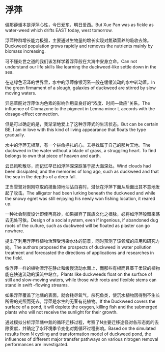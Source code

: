 # 浮萍

<p><span class="chinese">偏那薛蟠本是浮萍心性，今日爱东，明日爱西。</span><span class="english">But Xue Pan was as fickle as water-weed which drifts EAST today, west tomorrow.</span></p>

<p><span class="chinese">浮萍种群增长能力极强，主要通过生物量的增长实现对氮磷营养的吸收去除。</span><span class="english">Duckweed population grows rapidly and removes the nutrients mainly by biomass increasing.</span></p>

<p><span class="chinese">可不懂处世之道的我们该怎样学着浮萍般在大海中安身立命。</span><span class="english">Can not understand our life skills like learning the duckweed-like settle down in the sea.</span></p>

<p><span class="chinese">在这绿色沼泽的世界里，水中的浮萍像银河系一般在缓缓流动的水中转动着。</span><span class="english">In the green firmament of a slough, galaxies of duckweed are stirred by slow moving waters.</span></p>

<p><span class="chinese">异恶草酮对浮萍体内色素的影响作用呈良好的“浓度、时间—效应”关系。</span><span class="english">The influence of Clomazone to the pigment in Lemna minor L accords with the dosage-effect connection.</span></p>

<p><span class="chinese">但是可以确定的是，我渐渐地爱上了这种浮萍式的生活状态。</span><span class="english">But can be certain BE, I am in love with this kind of living appearance that floats the type gradually.</span></p>

<p><span class="chinese">水中的浮萍无根草，有一个拼命挣扎的心。去寻找属于自己的那片天地。</span><span class="english">The duckweed in the water without a blade of grass, a struggling heart. To find belongs to own that piece of heaven and earth.</span></p>

<p><span class="chinese">云已风吹散尽，而记忆早已如浮萍深深跌落于那大海深处。</span><span class="english">Wind clouds had been dissipated, and the memories of long ago, such as duckweed and that the sea in the depths of a deep fall.</span></p>

<p><span class="chinese">正当雪鹭对刚刚夺取的捕鱼领地沾沾自喜时，潜伏在浮萍下面从后面出其不意地发起了攻击。</span><span class="english">The alligator had been lurking beneath the duckweed and while the snowy egret was still enjoying his newly won fishing location, it reared up.</span></p>

<p><span class="chinese">一种社会制度设计即使再高妙，如果掘弃了民族文化之根脉，必将如浮萍般飘来荡去无处可依。</span><span class="english">Design of a social system, even if ingenious, if abandoned dug roots of the culture, such as duckweed will be floated as plaster can go nowhere.</span></p>

<p><span class="chinese">提出了利用浮萍科植物治理受污染水体的前景，同时预测了该领域的应用和研究方向。</span><span class="english">The authors proposed the prospects of duckweed in water pollution treatment and forecasted the directions of applications and researches in the field.</span></p>

<p><span class="chinese">像浮萍一样的植物漂浮在静止和缓慢流动水面上，而那些有根而且茎干柔软的植物能在快速流动的溪流中站立。</span><span class="english">Plants like duckweeds float on the surface of still and slow-moving waters, while those with roots and flexible stems can stand in swift -flowing streams.</span></p>

<p><span class="chinese">如果浮萍覆盖了池塘的表面，就会耗尽氧气，杀死鱼类，使沉水植物因得到不生长所需的光照而死去。浮萍是水生的无茎有花植物。</span><span class="english">If the Duckweed covers the surface of a pond, it will deplete the oxygen, killing fish and the submerged plants who will not receive the sunlight for their growth.</span></p>

<p><span class="chinese">通过模拟分析浮萍塘中氮的循环迁移过程，考察了N主要迁移途径对各形态氮的去除贡献，并确定了水环境季节变化对氮循环过程影响。</span><span class="english">Based on the simulated results from N cycling and transformation model of duckweed pond, the influences of different major transfer pathways on various nitrogen removal performances are investigated.</span></p>

